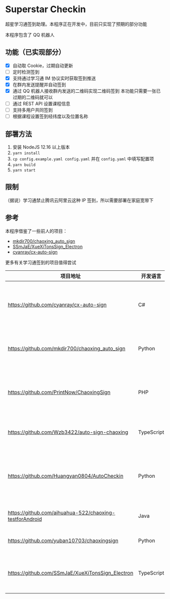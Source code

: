 # Superstar Checkin

超星学习通签到助理。本程序正在开发中，目前只实现了预期的部分功能

本程序包含了 QQ 机器人

## 功能（已实现部分）

- [x] 自动取 Cookie，过期自动更新
- [ ] 定时检测签到
- [x] 支持通过学习通 IM 协议实时获取签到推送
- [x] 在群内发送提醒并自动签到
- [x] 通过 QQ 机器人接收群内发送的二维码实现二维码签到
  本功能只需要一张已过期的二维码就可以
- [ ] 通过 REST API 设置课程信息
- [ ] 支持多用户共同签到
- [ ] 根据课程设置签到经纬度以及位置名称

## 部署方法

1. 安装 NodeJS 12.16 以上版本
2. `yarn install`
3. `cp config.example.yaml config.yaml` 并在 `config.yaml` 中填写配置项
4. `yarn build`
5. `yarn start`

## 限制

（据说）学习通禁止腾讯云阿里云这种 IP 签到，所以需要部署在家庭宽带下

## 参考

本程序借鉴了一些前人的项目：

- [mkdir700/chaoxing_auto_sign](https://github.com/mkdir700/chaoxing_auto_sign)
- [SSmJaE/XueXiTonsSign_Electron](https://github.com/SSmJaE/XueXiTonsSign_Electron)
- [cyanray/cx-auto-sign](https://github.com/cyanray/cx-auto-sign)

更多有关学习通签到的项目值得尝试

| 项目地址                                                | 开发语言   | 备注                                           |
| ------------------------------------------------------- | ---------- | ---------------------------------------------- |
| https://github.com/cyanray/cx-auto-sign                 | C#         | 超星学习通自动签到工具，通过IM协议监测签到活动。        |
| https://github.com/mkdir700/chaoxing_auto_sign          | Python     | 超星学习通自动签到脚本&多用户多任务&API       |
| https://github.com/PrintNow/ChaoxingSign                | PHP        | PHP版超星自动签到，支持多用户，二次开发便捷！|
| https://github.com/Wzb3422/auto-sign-chaoxing           | TypeScript | 超星学习通自动签到，梦中刷网课       |
| https://github.com/Huangyan0804/AutoCheckin             | Python     | 学习通自动签到，支持手势，二维码，位置，拍照等 |
| https://github.com/aihuahua-522/chaoxing-testforAndroid | Java       | 学习通（超星）自动签到               |
| https://github.com/yuban10703/chaoxingsign              | Python     | 超星学习通自动签到                   |
| https://github.com/SSmJaE/XueXiTonsSign_Electron        | TypeScript | 基于Electron，桌面端，GUI，签到队列            |
